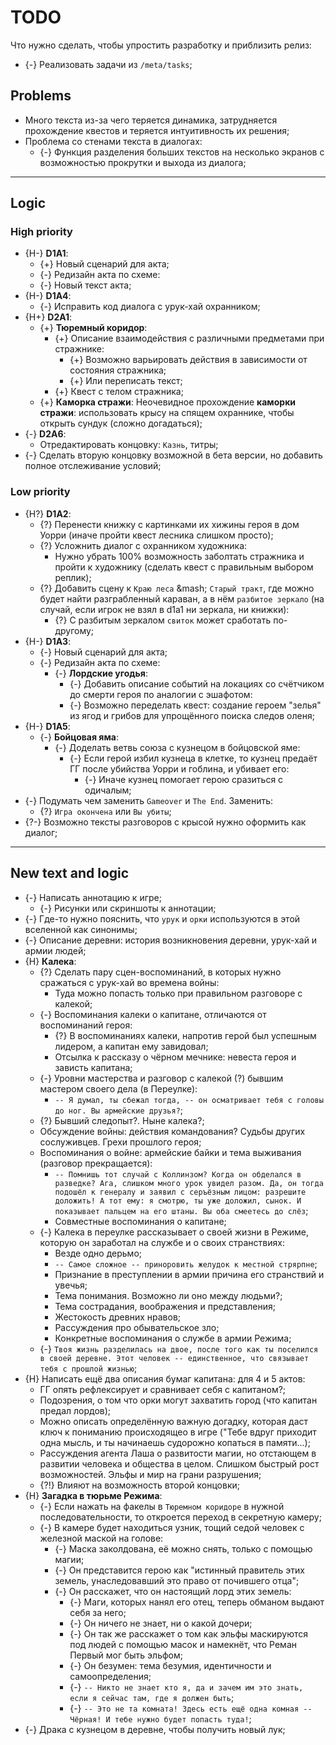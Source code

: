 # TODO
Что нужно сделать, чтобы упростить разработку и приблизить релиз:

   * {-} Реализовать задачи из `/meta/tasks`;

## Problems

   * Много текста из-за чего теряется динамика, затрудняется прохождение квеcтов и теряется интуитивность их решения;
   * Проблема со стенами текста в диалогах:
      * {-} Функция разделения больших текстов на несколько экранов с возможностью прокрутки и выхода из диалога;

---

## Logic
### High priority

   * {H-} **D1A1**:
      * {+} Новый сценарий для акта;
      * {-} Редизайн акта по схеме:
      * {-} Новый текст акта;
   * {H-} **D1A4**:
      * {-} Исправить код диалога с урук-хай охранником;
   * {H+} **D2A1**:
      * {+} **Тюремный коридор**:
         * {+} Описание взаимодействия с различными предметами при стражнике:
            * {+} Возможно варьировать действия в зависимости от состояния стражника;
            * {+} Или переписать текст;
         * {+} Квест с телом стражника;
      * {+} **Каморка стражи**: Неочевидное прохождение **каморки стражи**: использовать крысу на спящем охраннике, чтобы открыть сундук (сложно догадаться);
   * {-} **D2A6**:
      * Отредактировать концовку: `Казнь`, титры;
   * {-} Сделать вторую концовку возможной в бета версии, но добавить полное отслеживание условий;

### Low priority

   * {H?} **D1A2**:
      * {?} Перенести книжку с картинками их хижины героя в дом Уорри (иначе пройти квест лесника слишком просто);
      * {?} Усложнить диалог с охранником художника:
         * Нужно убрать 100% возможность заболтать стражника и пройти к художнику (сделать квест с правильным выбором реплик);
      * {?} Добавить сцену к `Краю леса` &mash; `Старый тракт`, где можно будет найти разграбленный караван, а в нём `разбитое зеркало` (на случай, если игрок не взял в d1a1 ни зеркала, ни книжки):
         * {?} С разбитым зеркалом `свиток` может сработать по-другому;
   * {H-} **D1A3**:
      * {-} Новый сценарий для акта;
      * {-} Редизайн акта по схеме:
         * {-} **Лордские угодья**:
            * {-} Добавить описание событий на локациях со счётчиком до смерти героя по аналогии с эшафотом:
            * {-} Возможно переделать квест: создание героем "зелья" из ягод и грибов для упрощённого поиска следов оленя;
   * {H-} **D1A5**:
      * {-} **Бойцовая яма**:
         * {-} Доделать ветвь союза с кузнецом в бойцовской яме:
            * {-} Если герой избил кузнеца в клетке, то кузнец предаёт ГГ после убийства Уорри и гоблина, и убивает его:
               * {-} Иначе кузнец помогает герою сразиться с одичалым;
   * {-} Подумать чем заменить `Gameover` и `The End`. Заменить:
      * {?} `Игра окончена` или `Вы убиты`;
   * {?-} Возможно тексты разговоров с крысой нужно оформить как диалог;

---

## New text and logic

   * {-} Написать аннотацию к игре;
       * {-} Рисунки или скриншоты к аннотации;
   * {-} Где-то нужно пояснить, что `урук` и `орки` используются в этой вселенной как синонимы;
   * {-} Описание деревни: история возникновения деревни, урук-хай и армии людей;
   * {H} **Калека**:
      * {?} Сделать пару сцен-воспоминаний, в которых нужно сражаться с урук-хай во времена войны:
         * Туда можно попасть только при правильном разговоре с калекой;
      * {-} Воспоминания калеки о капитане, отличаются от воспоминаний героя:
         * {?} В воспоминаниях калеки, напротив герой был успешным лидером, а капитан ему завидовал;
         * Отсылка к рассказу о чёрном мечнике: невеста героя и зависть капитана;
      * {-} Уровни мастерства и разговор с калекой (?) бывшим мастером своего дела (в Переулке):
         * `-- Я думал, ты сбежал тогда, -- он осматривает тебя с головы до ног. Вы армейские друзья?`;
      * {?} Бывший следопыт?. Ныне калека?;
      * Обсуждение войны: действия командования? Судьбы других сослуживцев. Грехи прошлого героя;
      * Воспоминания о войне: армейские байки и тема выживания (разговор прекращается):
         * `-- Помнишь тот случай с Коллинзом? Когда он обделался в разведке? Ага, слишком много урок увидел разом. Да, он тогда подошёл к генералу и заявил с серъёзным лицом: разрешите доложить! А тот ему: я смотрю, ты уже доложил, сынок. И показывает пальцем на его штаны. Вы оба смеетесь до слёз`;
         * Совместные воспоминания о капитане;
      * {-} Калека в переулке рассказывает о своей жизни в Режиме, которую он заработал на службе и о своих странствиях:
         * Везде одно дерьмо;
         * `-- Самое сложное -- приноровить желудок к местной стрярпне`;
         * Признание в преступлении в армии причина его странствий и увечья;
         * Тема понимания. Возможно ли оно между людьми?;
         * Тема сострадания, воображения и представления;
         * Жестокость древних нравов;
         * Рассуждения про обывательское зло;
         * Конкретные воспоминания о службе в армии Режима;
      * {-} `Твоя жизнь разделилась на двое, после того как ты поселился в своей деревне. Этот человек -- единственное, что связывает тебя с прошлой жизнью`;
   * {H} Написать ещё два описания бумаг капитана: для 4 и 5 актов:
      * ГГ опять рефлексирует и сравнивает себя с капитаном?;
      * Подозрения, о том что орки могут захватить город (что капитан предал лордов);
      * Можно описать определённую важную догадку, которая даст ключ к пониманию происходящео в игре ("Тебе вдруг приходит одна мысль, и ты начинаешь судорожно копаться в памяти...);
      * Рассуждения агента Лаша о развитости магии, но отстающем в развитии человека и общества в целом. Слишком быстрый рост возможностей. Эльфы и мир на грани разрушения;
      * {?!} Влияют на возможность второй концовки;
   * {H} **Загадка в тюрьме Режима**:
      * {-} Если нажать на факелы в `Тюремном коридоре` в нужной последовательности, то откроется переход в секретную камеру;
      * {-} В камере будет находиться узник, тощий седой человек c железной маской на голове:
         * {-} Маска заколдована, её можно снять, только с помощью магии;
         * {-} Он представится герою как "истинный правитель этих земель, унаследовавший это право от почившего отца";
         * {-} Он расскажет, что он настоящий лорд этих земель:
            * {-} Маги, которых нанял его отец, теперь обманом выдают себя за него;
            * {-} Он ничего не знает, ни о какой дочери;
            * {-} Он так же расскажет о том как эльфы маскируются под людей с помощью масок и намекнёт, что Реман Первый мог быть эльфом;
            * {-} Он безумен: тема безумия, идентичности и самоопределения;
            * {-} `-- Никто не знает кто я, да и зачем им это знать, если я сейчас там, где я должен быть`;
            * {-} `-- Это не та комната! Здесь есть ещё одна комная -- Чёрная! И тебе нужно будет попасть туда!`;
   * {-} Драка с кузнецом в деревне, чтобы получить новый лук;
